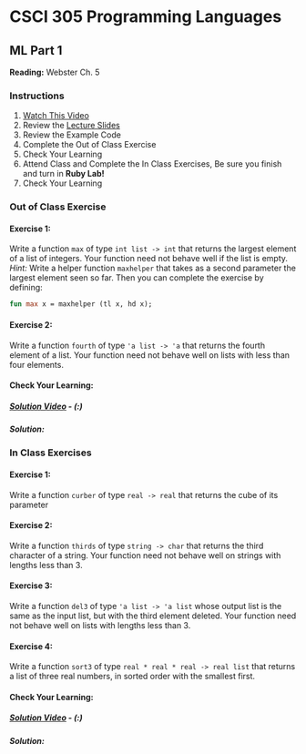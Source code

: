 # CSCI 305 Programming Languages

## ML Part 1

**Reading:** Webster Ch. 5

### Instructions
1. [Watch This Video](https://youtu.be/pBwpRivrhN4)
2. Review the [Lecture Slides](slides/Lecture13_14.pdf)
3. Review the Example Code
4. Complete the Out of Class Exercise
5. Check Your Learning
6. Attend Class and Complete the In Class Exercises, Be sure you finish and turn in **Ruby Lab!**
7. Check Your Learning

### Out of Class Exercise

#### Exercise 1:
Write a function `max` of type `int list -> int` that returns the largest element of a list of integers. Your function need not behave well if the list is empty. *Hint:*  Write a helper function `maxhelper` that takes as a second parameter the largest element seen so far. Then you can complete the exercise by defining:

```ml
fun max x = maxhelper (tl x, hd x);
```

#### Exercise 2:
Write a function `fourth` of type `'a list -> 'a`  that returns the fourth element of a list. Your function need not behave well on lists with less than four elements.

#### Check Your Learning:

##### [Solution Video]() - (:)

##### Solution:

### In Class Exercises

#### Exercise 1:
Write a function `curber` of type `real -> real` that returns the cube of its parameter

#### Exercise 2:
Write a function `thirds` of type `string -> char` that returns the third character of a string. Your function need not behave well on strings with lengths less than 3.

#### Exercise 3:
Write a function `del3` of type `'a list -> 'a list` whose output list is the same as the input list, but with the third element deleted. Your function need not behave well on lists with lengths less than 3.

#### Exercise 4:
Write a function `sort3` of type `real * real * real -> real list` that returns a list of three real numbers, in sorted order with the smallest first.

#### Check Your Learning:

##### [Solution Video]() - (:)

##### Solution:

